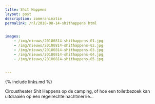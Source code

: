 ```yaml
---
title: Shit Happens
layout: post
description: zomeranimatie
permalink: /nl/2018-08-14-shithappens.html

    
images: 
    - /img/nieuws/20180814-shithappens-01.jpg
    - /img/nieuws/20180814-shithappens-02.jpg
    - /img/nieuws/20180814-shithappens-03.jpg
    - /img/nieuws/20180814-shithappens-04.jpg
    - /img/nieuws/20180814-shithappens-05.jpg
    
    
---
```


{% include links.md %}

Circustheater Shit Happens op de camping, of hoe een toiletbezoek kan uitdraaien op een regelrechte nachtmerrie...

